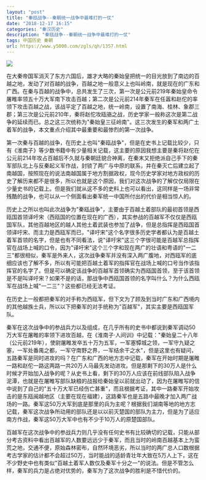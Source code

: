 ```yaml
---
layout: "post"
title: "秦瓯战争--秦朝统一战争中最难打的一仗"
date: "2018-12-17 16:15"
categories: "秦汉历史"
description: "秦瓯战争--秦朝统一战争中最难打的一仗"
tags: 中国历史 秦朝
url: https://www.y5000.com/zgls/qh/1357.html
---
```






![](https://img.y5000.com/uploads/allimg/130609/2-13060Z05040L9.jpg)

在大秦帝国军消灭了东方六国后，雄才大略的秦始皇把统一的目光放到了南边的百越之地，发动了对百越的战争，百越之地一般意义上也叫岭南，就是现在的广东和广西。在秦与百越的战争中，总共发生了三次，第一次是公元前219年秦始皇命令屠睢率领五十万大军南下攻击百越；第二次是公元前214年秦军在任嚣和赵佗的率领下攻击百越之战，该战平定了百越之地，统一岭南，设置了南海、桂林、象郡三郡；第三次是公元前210年，秦将赵佗攻瓯骆之战，历史学家一般称这次是第二战争的延续而已。总之这三次统称为"秦始皇三征岭南"。这三次发生的秦军和两广土着军的战争，本文重点介绍其中最重要和最惨烈的第一次战争。  
  
第一次秦与百越的战争，在历史上也叫"秦瓯战争"，但是在史书上记载比较少，只有《淮南子》等少数书籍中有少量相关记载，这主要的原因我想主要是秦将赵佗在公元前214年攻占百越后不久就与秦朝廷貌合神离，在秦末又拒绝派自己手下的秦军部队北上与反秦起义军作战，封锁了两广与中原的联系，并在秦灭亡后建立起了南越国，按照现在的说法南越国属于地方割据政权，现今历史学家对地方政权的历史了解历来都不是很多，所以也就是这个原因，我们对这次战争的了解仅仅局限在少量史书的记载上。但是我们就从这不多的史料上也可以看出，这同样是一场非常残酷的战争，也可以从一个侧面看出秦军统一中国所付出的代价是相当惊人的。  
  
历史上之所以也叫此次战争为"秦瓯战争"，主要由于百越土着部队的最初首领是西瓯国首领译吁宋（西瓯国的位置在现在的广西），其实参战的百越军不仅仅是西瓯国军队，其他百越地区的越人其他土着武装也参加了战争，但是总指挥是西瓯国首领译吁宋、而主力是西瓯军而已，"译吁宋"这个名字很多历史学者都认为是百越土着军首领的名字，但是也有不同看法，说"译吁宋"这三个字很可能是百越军总指挥官在战场上喊的口令，因为"译吁宋"这个三个字和现在两广的壮语和粤语的"一二三"都很相似，秦军是外来人，这次战争秦军并没有深入两广腹地，对西瓯军的底细应该也了解不多，所以有可能把百越土着军的指挥官在战场上喊的口号当作该指挥官的名字了。但是可以确定该战争的百越军首领确实为西瓯国首领，至于该首领是不是叫译吁宋？如果不是的话，那战争中西瓯国首领的名字叫什么？为什么西瓯军在战场上喊"一二三"？这些都已经无法考证。  
  
在历史上一般都把秦军的对手称为西瓯军，但下文为了顾及到当时广东和广西境内的其他越族士兵，所以以下把秦军的对手统称为"百越军"，其实主要是西瓯国军队。  
  
秦军在这次战争中的参战兵力以及组成，在几乎所有的史书中都说到秦军调动50万大军在屠睢的率领下进攻百越，在《淮南子·人间训》中记载："秦始皇二十八年（公元前219年），使尉屠睢发卒五十万为五军，一军塞镡城之领，一军守九疑之塞，一军处番禺之都，一军守南野之界，一军结余干之水"，但是这里也有疑问，五路秦军是同时进攻的吗？在广东和广西的地方志中记载，秦军在开始时期是屠睢一路和赵佗一路这两路一共20万人马最先发动进攻。但是那剩下的30万人是什么时候才开始加入战争的呢？从史书上看，剩下的30万人应该在前线部队陷入战争泥潭，也就是在屠睢写部队缺粮的战报给秦始皇以前就出动了，因为在屠睢写的信中说到了自己的"五十万大军已经伤亡甚重"，而且根据考证，其中一路秦军开始攻击的是东瓯闽越地区（主要在现在福建），这路秦军也是五路中最晚才加入两广战场的一路。秦军这50万大军到底是那里的兵为主呢？根据我们湖南等地的地方志记载，秦军这次战争所动用的部队还是以以前灭楚国的部队为主力，但是为了适应南方作战，秦军这50万大军中也有不少于10万人的原楚国部队。  
  
百越军在这次战争中的参战兵力则几乎没有任何史书有比较确切的记载，只能从部分考古资料中看出百越军的人数要远远少于秦军，而且当时的岭南百越基本上为蛮荒之地，交通不便，原始森林密布，自然环境恶劣，所以当时的两广总人口数根据考古学家的估计都不会超过50万，当时能战的适龄青壮年大致在5万人上下，这在不少野史中也有类似"百越土着军人数仅及秦军十分之一"的说法。但是不管怎么样，秦军的兵力是占绝对优势的，秦军为了这次战争的胜利是不惜代价的。  
